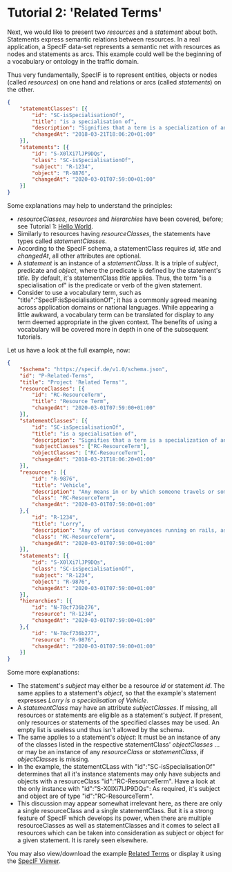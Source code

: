 # Tutorial 2: 'Related Terms'

Next, we would like to present two *resources* and a *statement* about both. Statements express semantic relations between resources. In a real application, a SpecIF data-set represents a semantic net with resources as nodes and statements as arcs. This example could well be the beginning of a vocabulary or ontology in the traffic domain.

Thus very fundamentally, SpecIF is to represent entities, objects or nodes (called *resources*) on one hand and relations or arcs (called *statements*) on the other.

```json
{
    "statementClasses": [{
        "id": "SC-isSpecialisationOf",
        "title": "is a specialisation of",
        "description": "Signifies that a term is a specialization of another, such as 'Passenger Car' and 'Vehicle'.",
        "changedAt": "2018-03-21T18:06:20+01:00"
    }],
    "statements": [{
        "id": "S-X0lXi7lJP9DQs",
        "class": "SC-isSpecialisationOf",
        "subject": "R-1234",
        "object": "R-9876",
        "changedAt": "2020-03-01T07:59:00+01:00"
    }]
}
```

Some explanations may help to understand the principles:
- *resourceClasses*, *resources* and *hierarchies* have been covered, before; see Tutorial 1: [Hello World](./01_Hello-World.md).
- Similarly to resources having *resourceClasses*, the statements have types called *statementClasses*.
- According to the SpecIF schema, a statementClass requires *id*, *title* and *changedAt*, all other attributes are optional.
- A *statement* is an instance of a *statementClass*. It is a triple of *subject*, predicate and *object*, where the predicate is defined by the statement's *title*. By default, it's statementClass *title* applies. Thus, the term \"is a specialisation of\" is the predicate or verb of the given statement.
- Consider to use a vocabulary term, such as \"title\":\"SpecIF:isSpecialisationOf\"; it has a commonly agreed meaning across application domains or national languages. While appearing a little awkward, a vocabulary term can be translated for display to any term deemed appropriate in the given context. The benefits of using a vocabulary will be covered more in depth in one of the subsequent tutorials.

Let us have a look at the full example, now:

```json
{
    "$schema": "https://specif.de/v1.0/schema.json",
    "id": "P-Related-Terms",
    "title": "Project 'Related Terms'",
    "resourceClasses": [{
        "id": "RC-ResourceTerm",
        "title": "Resource Term",
        "changedAt": "2020-03-01T07:59:00+01:00"
    }],
    "statementClasses": [{
        "id": "SC-isSpecialisationOf",
        "title": "is a specialisation of",
        "description": "Signifies that a term is a specialization of another, such as 'Passenger Car' and 'Vehicle'.",
        "subjectClasses": ["RC-ResourceTerm"],
        "objectClasses": ["RC-ResourceTerm"],
        "changedAt": "2018-03-21T18:06:20+01:00"
    }],
    "resources": [{
        "id": "R-9876",
        "title": "Vehicle",
        "description": "Any means in or by which someone travels or something is carried or conveyed; a means of conveyance or transport. (Source: dictionary.com)",
        "class": "RC-ResourceTerm",
        "changedAt": "2020-03-01T07:59:00+01:00"
    },{
        "id": "R-1234",
        "title": "Lorry",
        "description": "Any of various conveyances running on rails, as for transporting material in a mine or factory. (Source: dictionary.com)",
        "class": "RC-ResourceTerm",
        "changedAt": "2020-03-01T07:59:00+01:00"
    }],
    "statements": [{
        "id": "S-X0lXi7lJP9DQs",
        "class": "SC-isSpecialisationOf",
        "subject": "R-1234",
        "object": "R-9876",
        "changedAt": "2020-03-01T07:59:00+01:00"
    }],
    "hierarchies": [{
        "id": "N-78cf736b276",
        "resource": "R-1234",
        "changedAt": "2020-03-01T07:59:00+01:00"
    },{
        "id": "N-78cf736b277",
        "resource": "R-9876",
        "changedAt": "2020-03-01T07:59:00+01:00"
    }]
}
```

Some more explanations:
- The statement's *subject* may either be a resource *id* or statement *id*. The same applies to a statement's *object*, so that the example's statement expresses *Lorry is a specialisation of Vehicle*.
- A *statementClass* may have an attribute *subjectClasses*. If missing, all resources or statements are eligible as a statement's *subject*. If present, only resources or statements of the specified classes may be used. An empty list is useless und thus isn't allowed by the schema.
- The same applies to a statement's *object*: It must be an instance of any of the classes listed in the respective statementClass' *objectClasses* ... or may be an instance of any *resourceClass* or *statementClass*, if *objectClasses* is missing.
- In the example, the statementCLass with \"id\":\"SC-isSpecialisationOf\" determines that all it's instance statements may only have subjects and objects with a resourceClass \"id\":\"RC-ResourceTerm\". Have a look at the only instance with \"id\":\"S-X0lXi7lJP9DQs\": As required, it's subject and object are of type \"id\":\"RC-ResourceTerm\".
- This discussion may appear somewhat irrelevant here, as there are only a single resourceClass and a single statementClass. But it is a strong feature of SpecIF which develops its power, when there are multiple resourceClasses as well as statementClasses and it comes to select all resources which can be taken into consideration as subject or object for a given statement. It is rarely seen elsewhere. 

You may also view/download the example [Related Terms](http://specif.de/examples/02_Related-Terms.specif "SpecIF Example \'Related Terms\'") or display it using the [SpecIF Viewer](http://specif.de/apps/view.html#import=../examples/02_Related-Terms.specif).
